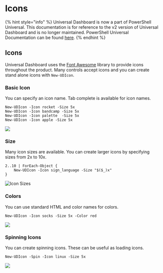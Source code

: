 # Icons

{% hint style="info" %}
Universal Dashboard is now a part of PowerShell Universal. This documentation is for reference to the v2 version of Universal Dashboard and is no longer maintained. PowerShell Universal Documentation can be found [here](https://docs.ironmansoftware.com).
{% endhint %}

## Icons

Universal Dashboard uses the [Font Awesome](https://fontawesome.com/icons?from=io) library to provide icons throughout the product. Many controls accept icons and you can create stand alone icons with `New-UDIcon`.

### Basic Icon

You can specify an icon name. Tab complete is available for icon names.

```text
New-UDIcon -Icon rocket -Size 5x
New-UDIcon -Icon bandcamp -Size 5x
New-UDIcon -Icon palette  -Size 5x
New-UDIcon -Icon apple -Size 5x
```

![](../.gitbook/assets/image%20%2827%29.png)

### Size

Many icon sizes are available. You can create larger icons by specifying sizes from 2x to 10x.

```text
2..10 | ForEach-Object {
    New-UDIcon -Icon sign_language -Size "$($_)x"
}
```

![Icon Sizes](../.gitbook/assets/image%20%2851%29.png)

### Colors

You can use standard HTML and color names for colors.

```text
New-UDIcon -Icon socks -Size 5x -Color red
```

![](../.gitbook/assets/image%20%2818%29%20%281%29.png)

### Spinning Icons

You can create spinning icons. These can be useful as loading icons.

```text
New-UDIcon -Spin -Icon linux -Size 5x
```

![](../.gitbook/assets/image%20%2813%29.png)

